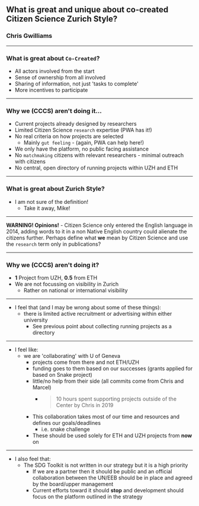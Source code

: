 ## What is great and unique about co-created Citizen Science Zurich Style?

### Chris Gwilliams

---

### What is great about `Co-Created`?

* All actors involved from the start
* Sense of ownership from all involved
* Sharing of information, not just 'tasks to complete'
* More incentives to participate

---

### Why we (CCCS) aren't doing it...

* Current projects already designed by researchers
* Limited Citizen Science `research` expertise (PWA has it!)
* No real criteria on how projects are selected
  * Mainly `gut feeling` - (again, PWA can help here!)
* We only have the platform, no public facing assistance
* No `matchmaking` citizens with relevant researchers - minimal outreach with citizens
* No central, open directory of running projects within UZH and ETH

---

### What is great about Zurich Style?

* I am not sure of the definition!
  * Take it away, Mike!
  
---

**WARNING! Opinions!** - Citizen Science only entered the English language in 2014, adding words to it in a non Native English country could alienate the citizens further. Perhaps define what **we** mean by Citizen Science and use the `research` term only in publications?

--- 

### Why we (CCCS) aren't doing it?

* **1** Project from UZH, **0.5** from ETH
* We are not focussing on visibility in Zurich
    * Rather on national or international visibility

---

* I feel that (and I may be wrong about some of these things):
  * there is limited active recruitment or advertising within either university
    * See previous point about collecting running projects as a directory
---
* I feel like:
  * we are 'collaborating' with U of Geneva
    * projects come from there and not ETH/UZH
    * funding goes to them based on our successes (grants applied for based on Snake project)
    * little/no help from their side (all commits come from Chris and Marcel)
        * > 10 hours spent supporting projects outside of the Center by Chris in 2019
    * This collaboration takes most of our time and resources and defines our goals/deadlines
        * i.e. snake challenge
    * These should be used solely for ETH and UZH projects from **now** on

---

* I also feel that:
  * The SDG Toolkit is not written in our strategy but it is a high priority
    * If we are a partner then it should be public and an official collaboration between the UN/EEB should be in place and agreed by the board/upper management
    * Current efforts toward it should **stop** and development should focus on the platform outlined in the strategy






